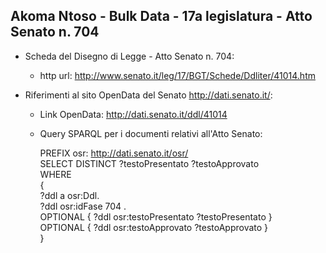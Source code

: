 ## Akoma Ntoso - Bulk Data - 17a legislatura - Atto Senato n. 704 ##

* Scheda del Disegno di Legge - Atto Senato n. 704:
	* http url: http://www.senato.it/leg/17/BGT/Schede/Ddliter/41014.htm

* Riferimenti al sito OpenData del Senato http://dati.senato.it/:
	* Link OpenData: http://dati.senato.it/ddl/41014
	* Query SPARQL per i documenti relativi all'Atto Senato:

        PREFIX osr: <http://dati.senato.it/osr/>  
		SELECT DISTINCT ?testoPresentato ?testoApprovato  
		WHERE  
		{  
		    ?ddl a osr:Ddl.  
		    ?ddl osr:idFase 704 .  
		    OPTIONAL { ?ddl osr:testoPresentato ?testoPresentato }  
		    OPTIONAL { ?ddl osr:testoApprovato ?testoApprovato }  
		}
		